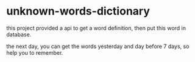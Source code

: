 # unknown-words-dictionary

this project provided a api to get a word definition, then put this word in database.

the next day, you can get the words yesterday and day before 7 days, so help you to remember.
